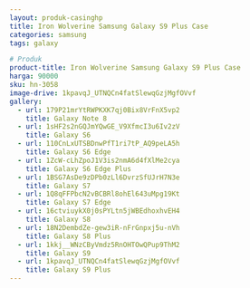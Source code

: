 ```yaml
---
layout: produk-casinghp
title: Iron Wolverine Samsung Galaxy S9 Plus Case
categories: samsung
tags: galaxy

# Produk
product-title: Iron Wolverine Samsung Galaxy S9 Plus Case
harga: 90000
sku: hn-3058
image-drive: 1kpavqJ_UTNQCn4fatSlewqGzjMgfOVvf
gallery:
  - url: 179P21mrYtRWPKXK7qj0Bix8VrFnX5vp2
    title: Galaxy Note 8
  - url: 1sHF2s2nGQJmYQwGE_V9XfmcI3u6Iv2zV
    title: Galaxy S6
  - url: 110CnLxUTSBDnwPfT1ri7tP_AQ9peLA5h
    title: Galaxy S6 Edge
  - url: 1ZcW-cLhZpoJ1V3is2nmA6d4fXlMe2cya
    title: Galaxy S6 Edge Plus
  - url: 1BSG7AsDe9zDPb0zLl6DvrzSfUJrH7N3e
    title: Galaxy S7
  - url: 1Q8qFFPbcN2vBCBRl8ohEl643uMpg19Kt
    title: Galaxy S7 Edge
  - url: 16ctviuykX0j0sPYLtn5jWBEdhoxhvEH4
    title: Galaxy S8
  - url: 18N2DembdZe-gew3iR-nFrGnpxj5u-nVh
    title: Galaxy S8 Plus
  - url: 1kkj__WNzCByVmdz5RnOHTOwQPup9ThM2
    title: Galaxy S9
  - url: 1kpavqJ_UTNQCn4fatSlewqGzjMgfOVvf
    title: Galaxy S9 Plus
---
```

